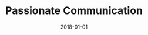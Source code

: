 ---
title       : Passionate Communication
date        : 2018-01-01
level       : ungraded
required    : yes
skills      : Behaviour, Mindset, Competency
difficulty  : easy
questions :
    - "CP-CM-01: Describe a situation when you spoke passionately about a topic that was an area of personal interest."
    - "CP-CM-02: Describe a situation when you improvised effectively during a presentation."
    - "CP-CM-03: Tell me about the most inspiring presentation that you have delivered, that created excitement among audience members."
desirable :
    - Used narratives, case examples, and client stories to support a point-of-view
    - Neutralised a sceptical or disapproving audience
    - Responded spontaneously to the needs or style of an audience during a presentation or demo
    - Built a communication plan for a segment or audience
bonus_points :
    - Was a natural storyteller who made even the most technical or complex information understandable in the context of a client case example
    - Convinced a sceptical or disapproving audience to accept the legitimacy of some key points or issues
    - Improvised during presentations or demos for a greater response and acceptance of their point -of-view
    - Managed the communication strategy for multiple audiences
---